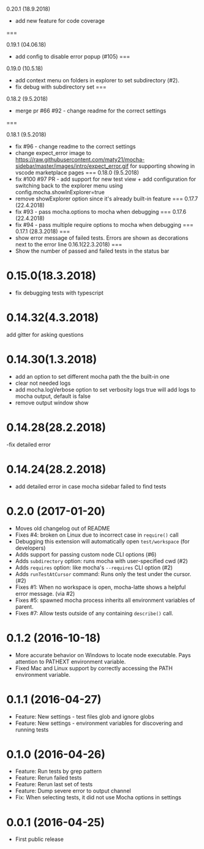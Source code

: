 0.20.1 (18.9.2018)
 - add new feature for code coverage 
 
===

0.19.1 (04.06.18)
 - add config to disable error popup (#105)
===

0.19.0 (10.5.18)
 - add context menu on folders in explorer to set subdirectory (#2). 
 - fix debug with subdirectory set
===

0.18.2 (9.5.2018)
 - merge pr #66  #92 - change readme for the correct settings
 
===

0.18.1 (9.5.2018)
 - fix #96  - change readme to the correct settings
 - change  expect_error image to https://raw.githubusercontent.com/maty21/mocha-sidebar/master/images/intro/expect_error.gif for           supporting showing in vscode marketplace pages 
===
0.18.0 (9.5.2018)
 - fix #100 #97 PR - add support for new test view + add configuration for switching back to the explorer menu
   using config.mocha.showInExplorer=true 
 - remove showExplorer option since it's already built-in feature 
===
0.17.7 (22.4.2018)
 - fix #93 - pass mocha.options to mocha when debugging
===
0.17.6 (22.4.2018)
 - fix #94 - pass multiple require options to mocha when debugging
===
0.17.1 (28.3.2018)
===
 - show error message of failed tests. Errors are shown as decorations next to the error line
0.16.1(22.3.2018)
===
 - Show the number of passed and failed tests in the status bar

0.15.0(18.3.2018)
===
 - fix debugging tests with typescript

0.14.32(4.3.2018)
===
add gitter for asking questions


0.14.30(1.3.2018)
===
- add an option to set different mocha path the the built-in one 
- clear not needed logs
- add mocha.logVerbose option to set verbosity logs true will add logs to mocha output, default is false 
- remove output window show 

0.14.28(28.2.2018)
====
 -fix detailed error


0.14.24(28.2.2018)
====
 - add detailed error in case mocha sidebar failed to find tests

0.2.0 (2017-01-20)
=====

- Moves old changelog out of README
- Fixes #4: broken on Linux due to incorrect case in `require()` call
- Debugging this extension will automatically open `test/workspace` (for developers)
- Adds support for passing custom node CLI options (#6)
- Adds `subdirectory` option: runs mocha with user-specified cwd (#2)
- Adds `requires` option: like mocha's `--requires` CLI option (#2)
- Adds `runTestAtCursor` command: Runs only the test under the cursor. (#2)
- Fixes #1: When no workspace is open, mocha-latte shows a helpful error message. (via #2)
- Fixes #5: spawned mocha process inherits all environment variables of parent.
- Fixes #7: Allow tests outside of any containing `describe()` call.

0.1.2 (2016-10-18)
=====

- More accurate behavior on Windows to locate node executable.
Pays attention to PATHEXT environment variable.
- Fixed Mac and Linux support by correctly accessing the PATH environment variable.

0.1.1 (2016-04-27)
=====

- Feature: New settings - test files glob and ignore globs
- Feature: New settings - environment variables for discovering and running tests

0.1.0 (2016-04-26)
=====

- Feature: Run tests by grep pattern
- Feature: Rerun failed tests
- Feature: Rerun last set of tests
- Feature: Dump severe error to output channel
- Fix: When selecting tests, it did not use Mocha options in  settings

0.0.1 (2016-04-25)
=====

- First public release
